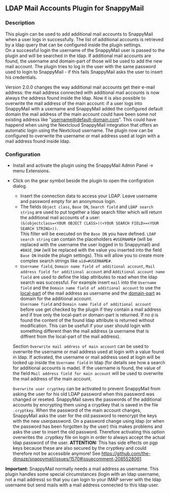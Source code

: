 ## LDAP Mail Accounts Plugin for SnappyMail

### Description
This plugin can be used to add additional mail accounts to SnappyMail when a user logs in successfully. The list of additional accounts is retrieved by a ldap query that can be configured inside the plugin settings.\
On a successful login the username of the SnappyMail user is passed to the plugin and will be searched in the ldap. If additional mail accounts are found, the username and domain-part of those will be used to add the new mail account. The plugin tries to log in the user with the same password used to login to SnappyMail - if this fails SnappyMail asks the user to insert his credentials.

Version 2.0.0 changes the way additional mail accounts get their e-mail address: the mail address connected with additional mail accounts is now always the address found inside the ldap.
Now it is also possible to overwrite the mail address of the main account: if a user logs into SnappyMail with a username and SnappyMail added the configured default domain the mail address of the main account could have been some not existing address like "username@default-domain.com". This could have happend when using the Nextcloud SnappyMail integration that offers an automatic login using the Nextcloud username.
The plugin now can be configured to overwrite the username or mail address used at login with a mail address found inside ldap.

### Configuration
- Install and activate the plugin using the SnappyMail Admin Panel -> menu Extensions.
- Click on the gear symbol beside the plugin to open the configration dialog.
    - Insert the connection data to access your LDAP. Leave username and password empty for an anonymous login.
    - The fields `Object class`, `Base DN`, `Search field` and `LDAP search string` are used to put together a ldap search filter which will return the additional mail accounts of a user:\
    `(&(objectclass=<YOUR OBJECT CLASS>)(<YOUR SEARCH FIELD>=<YOUR SEARCH STRING>))`.\
    This filter will be executed on the `Base DN` you have defined. `LDAP search string` can contain the placeholders `#USERNAME#` (will be replaced with the username the user logged in to Snappymail) and `#BASE_DN#` (will be replaced with the value you inserted into the field `Base DN` inside the plugin settings). This will allow you to create more complex search strings like `uid=#USERNAME#`.
    - `Username field`, `Domain name field of additional account`, `Mail address field for additional account` and `Additional account name field` are used to define the ldap attributes to read when the ldap search was successful. For example insert `mail` into the `Username field` and the `Domain name field of additional account` to use the [local-part](https://en.wikipedia.org/wiki/Email_address#Local-part) of the mail address as username and the [domain-part](https://en.wikipedia.org/wiki/Email_address#Domain) as domain for the additional account.\
    `Username field` and `Domain name field of additional account` before use get checked by the plugin if they contain a mail address and if true only the local-part or domain-part is returned. If no `@` is found the content of the found ldap attribute is returned without modification. This can be usefull if your user should login with something different than the mail address (a username that is diffrent from the local-part of the mail address).

    Section `Overwrite mail address of main account` can be used to overwrite the username or mail address used at login with a value found in ldap. If activated, the username or mail address used at login will be looked up inside the `Username field` in ldap (for details see how a search for additional accounts is made). If the username is found, the value of the field `Mail address field for main account` will be used to overwrite the mail address of the main account.

    `Overwrite user cryptkey` can be activated to prevent SnappyMail from asking the user for his old LDAP password when this password was changed or reseted. SnappyMail saves the passwords of the additional accounts by encrypting them using a cryptkey that is saved in the file `.cryptkey`. When the password of the main account changes, SnappyMail asks the user for the old password to reencrypt the keys with the new userpassword.
	On a password change using ldap (or when the password has been forgotten by the user) this makes problems and asks the user to insert the old password. Therefore activating this option overwrites the .cryptkey file on login in order to always accept the actual ldap password of the user.
	**ATTENTION:** This has side effects on pgp keys because these are also secured by the cryptkey and could therefore not be accessible anymore! See https://github.com/the-djmaze/snappymail/issues/1570#issuecomment-2085528061  

**Important:** SnappyMail normally needs a mail address as username. This plugin handles some special circumstances (login with an ldap username, not a mail address) so that you can login to your IMAP server with the ldap username but send mails with a mail address connected to this ldap user.

